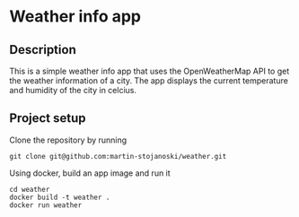 # Weather info app

## Description

This is a simple weather info app that uses the OpenWeatherMap API to get the weather information of a city. The app displays the current temperature and humidity of the city in celcius.

## Project setup

Clone the repository by running
```
git clone git@github.com:martin-stojanoski/weather.git
```

Using docker, build an app image and run it
```
cd weather
docker build -t weather .
docker run weather
```
